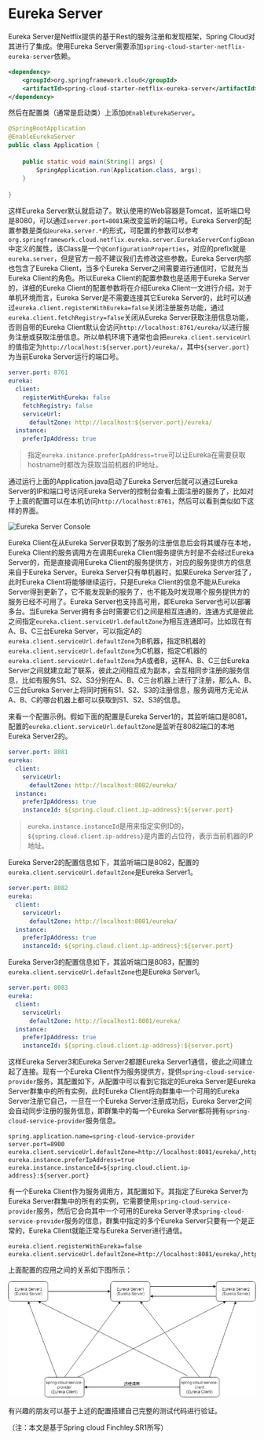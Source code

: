 # Eureka Server

Eureka Server是Netflix提供的基于Rest的服务注册和发现框架，Spring Cloud对其进行了集成。使用Eureka Server需要添加`spring-cloud-starter-netflix-eureka-server`依赖。

```xml
<dependency>
    <groupId>org.springframework.cloud</groupId>
    <artifactId>spring-cloud-starter-netflix-eureka-server</artifactId>
</dependency>
```

然后在配置类（通常是启动类）上添加`@EnableEurekaServer`。

```java
@SpringBootApplication
@EnableEurekaServer
public class Application {

    public static void main(String[] args) {
        SpringApplication.run(Application.class, args);
    }
    
}
```

这样Eureka Server默认就启动了。默认使用的Web容器是Tomcat，监听端口号是8080，可以通过`server.port=8081`来改变监听的端口号。Eureka Server的配置参数是类似`eureka.server.*`的形式，可配置的参数可以参考`org.springframework.cloud.netflix.eureka.server.EurekaServerConfigBean`中定义的属性，该Class是一个`@ConfigurationProperties`，对应的prefix就是`eureka.server`，但是官方一般不建议我们去修改这些参数。Eureka Server内部也包含了Eureka Client，当多个Eureka Server之间需要进行通信时，它就充当Eureka Client的角色。所以Eureka Client的配置参数也是适用于Eureka Server的，详细的Eureka Client的配置参数将在介绍Eureka Client一文进行介绍。对于单机环境而言，Eureka Server是不需要连接其它Eureka Server的，此时可以通过`eureka.client.registerWithEureka=false`关闭注册服务功能，通过`eureka.client.fetchRegistry=false`关闭从Eureka Server获取注册信息功能，否则自带的Eureka Client默认会访问`http://localhost:8761/eureka/`以进行服务注册或获取注册信息。所以单机环境下通常也会把`eureka.client.serviceUrl`的值指定为`http://localhost:${server.port}/eureka/`，其中`${server.port}`为当前Eureka Server运行的端口号。

```yml
server.port: 8761
eureka:
  client:
    registerWithEureka: false
    fetchRegistry: false
    serviceUrl:
      defaultZone: http://localhost:${server.port}/eureka/
  instance:
    preferIpAddress: true
```

> 指定`eureka.instance.preferIpAddress=true`可以让Eureka在需要获取hostname时都改为获取当前机器的IP地址。

通过运行上面的Application.java启动了Eureka Server后就可以通过Eureka Server的IP和端口号访问Eureka Server的控制台查看上面注册的服务了，比如对于上面的配置可以在本机访问`http://localhost:8761`，然后可以看到类似如下这样的界面。

![Eureka Server Console](image/eureka_server_console.png)

Eureka Client在从Eureka Server获取到了服务的注册信息后会将其缓存在本地，Eureka Client的服务调用方在调用Eureka Client服务提供方时是不会经过Eureka Server的，而是直接调用Eureka Client的服务提供方，对应的服务提供方的信息来自于Eureka Server。Eureka Server只有单机器时，如果Eureka Server挂了，此时Eureka Client将能够继续运行，只是Eureka Client的信息不能从Eureka Server得到更新了，它不能发现新的服务了，也不能及时发现哪个服务提供方的服务已经不可用了。Eureka Server也支持高可用，即Eureka Server也可以部署多台。当Eureka Server拥有多台时需要它们之间是相互连通的，连通方式是彼此之间指定`eureka.client.serviceUrl.defaultZone`为相互连通即可。比如现在有A、B、C三台Eureka Server，可以指定A的`eureka.client.serviceUrl.defaultZone`为B机器，指定B机器的`eureka.client.serviceUrl.defaultZone`为C机器，指定C机器的`eureka.client.serviceUrl.defaultZone`为A或者B，这样A、B、C三台Eureka Server之间就建立起了联系，彼此之间相互成为副本，会互相同步注册的服务信息，比如有服务S1、S2、S3分别在A、B、C三台机器上进行了注册，那么A、B、C三台Eureka Server上将同时拥有S1、S2、S3的注册信息，服务调用方无论从A、B、C的哪台机器上都可以获取到S1、S2、S3的信息。

来看一个配置示例。假如下面的配置是Eureka Server1的，其监听端口是8081，配置的`eureka.client.serviceUrl.defaultZone`是监听在8082端口的本地Eureka Server2的。

```yml
server.port: 8081
eureka:
  client:
    serviceUrl:
      defaultZone: http://localhost:8082/eureka/
  instance:
    preferIpAddress: true
    instanceId: ${spring.cloud.client.ip-address}:${server.port}
```

> `eureka.instance.instanceId`是用来指定实例ID的，`${spring.cloud.client.ip-address}`是内置的占位符，表示当前机器的IP地址。

Eureka Server2的配置信息如下，其监听端口是8082，配置的`eureka.client.serviceUrl.defaultZone`是Eureka Server1。

```yml
server.port: 8082
eureka:
  client:
    serviceUrl:
      defaultZone: http://localhost:8081/eureka/
  instance:
    preferIpAddress: true
    instanceId: ${spring.cloud.client.ip-address}:${server.port}
```

Eureka Server3的配置信息如下，其监听端口是8083，配置的`eureka.client.serviceUrl.defaultZone`也是Eureka Server1。

```yml
server.port: 8083
eureka:
  client:
    serviceUrl:
      defaultZone: http://localhost1:8081/eureka/
  instance:
    preferIpAddress: true
    instanceId: ${spring.cloud.client.ip-address}:${server.port}
```

这样Eureka Server3和Eureka Server2都跟Eureka Server1通信，彼此之间建立起了连接。现有一个Eureka Client作为服务提供方，提供`spring-cloud-service-provider`服务，其配置如下，从配置中可以看到它指定的Eureka Server是Eureka Server群集中的所有实例，此时Eureka Client将向群集中一个可用的Eureka Server注册它自己，一旦在一个Eureka Server注册成功后，Eureka Server之间会自动同步注册的服务信息，即群集中的每一个Eureka Server都将拥有`spring-cloud-service-provider`服务信息。

```properties
spring.application.name=spring-cloud-service-provider
server.port=8900
eureka.client.serviceUrl.defaultZone=http://localhost:8081/eureka/,http://localhost:8082/eureka/,http://localhost:8083/eureka/
eureka.instance.preferIpAddress=true
eureka.instance.instanceId=${spring.cloud.client.ip-address}:${server.port}
```

有一个Eureka Client作为服务调用方，其配置如下。其指定了Eureka Server为 Eureka Server群集中的所有的实例，它需要使用`spring-cloud-service-provider`服务，然后它会向其中一个可用的Eureka Server寻求`spring-cloud-service-provider`服务的信息，群集中指定的多个Eureka Server只要有一个是正常的，Eureka Client就能正常与Eureka Server进行通信。

```properties
eureka.client.registerWithEureka=false
eureka.client.serviceUrl.defaultZone=http://localhost:8081/eureka/,http://localhost:8082/eureka/,http://localhost:8083/eureka/
```

上面配置的应用之间的关系如下图所示：

![eureka_server_multi](image/eureka_server_multi.png)

有兴趣的朋友可以基于上述的配置搭建自己完整的测试代码进行验证。


（注：本文是基于Spring cloud Finchley.SR1所写）